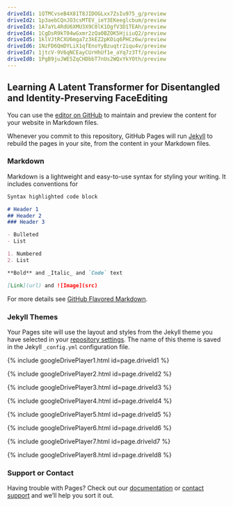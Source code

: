 ```yaml
---
driveId1: 1QTMCvseB4X81T8JIDOGLxx7ZsIu975_g/preview
driveId2: 1p3aebCQnJO3csMTEV_ieY3EKeeglcbum/preview
driveId3: 1A7aYL4RdU6XMU3X9C0lK1OgfV3D1TEAh/preview
driveId4: 1CgDsR9kT04wGxmr2zQa0BZOK5HjiiuQ2/preview
driveId5: 1klVJtRCXU6mga7z3kEZ2pKOiq6PHCz6w/preview
driveId6: 1NzFD6QmDYLiX1qfEnoYyBzuqtr2iqu4v/preview
driveId7: 1jtcV-9V6qNCEayCUrHhUf1e_aYq7z3Tf/preview
driveId8: 1PgB9juJWE5ZqCHDbbT7nUs2WQxYkYOth/preview
---
```



## Learning A Latent Transformer for Disentangled and Identity-Preserving FaceEditing

You can use the [editor on GitHub](https://github.com/Xu-Yao/Latent-Transformer/edit/gh-pages/index.md) to maintain and preview the content for your website in Markdown files.

Whenever you commit to this repository, GitHub Pages will run [Jekyll](https://jekyllrb.com/) to rebuild the pages in your site, from the content in your Markdown files.

### Markdown

Markdown is a lightweight and easy-to-use syntax for styling your writing. It includes conventions for

```markdown
Syntax highlighted code block

# Header 1
## Header 2
### Header 3

- Bulleted
- List

1. Numbered
2. List

**Bold** and _Italic_ and `Code` text

[Link](url) and ![Image](src)
```

For more details see [GitHub Flavored Markdown](https://guides.github.com/features/mastering-markdown/).

### Jekyll Themes

Your Pages site will use the layout and styles from the Jekyll theme you have selected in your [repository settings](https://github.com/Xu-Yao/Latent-Transformer/settings/pages). The name of this theme is saved in the Jekyll `_config.yml` configuration file.

{% include googleDrivePlayer1.html id=page.driveId1 %}

{% include googleDrivePlayer2.html id=page.driveId2 %}

{% include googleDrivePlayer3.html id=page.driveId3 %}

{% include googleDrivePlayer4.html id=page.driveId4 %}

{% include googleDrivePlayer5.html id=page.driveId5 %}

{% include googleDrivePlayer6.html id=page.driveId6 %}

{% include googleDrivePlayer7.html id=page.driveId7 %}

{% include googleDrivePlayer8.html id=page.driveId8 %}


### Support or Contact

Having trouble with Pages? Check out our [documentation](https://docs.github.com/categories/github-pages-basics/) or [contact support](https://support.github.com/contact) and we’ll help you sort it out.
